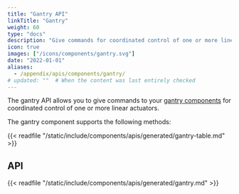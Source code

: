 ```yaml
---
title: "Gantry API"
linkTitle: "Gantry"
weight: 60
type: "docs"
description: "Give commands for coordinated control of one or more linear actuators."
icon: true
images: ["/icons/components/gantry.svg"]
date: "2022-01-01"
aliases:
  - /appendix/apis/components/gantry/
# updated: ""  # When the content was last entirely checked
---
```


The gantry API allows you to give commands to your [gantry components](/operate/reference/components/gantry/) for coordinated control of one or more linear actuators.

The gantry component supports the following methods:

{{< readfile "/static/include/components/apis/generated/gantry-table.md" >}}

## API

{{< readfile "/static/include/components/apis/generated/gantry.md" >}}

